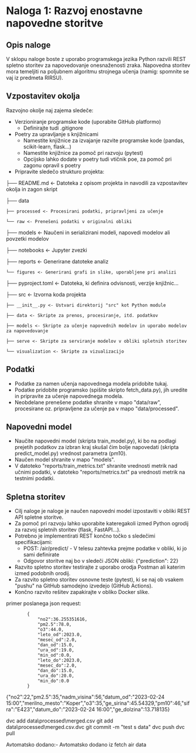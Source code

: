 # Naloga 1: Razvoj enostavne napovedne storitve

## Opis naloge
V sklopu naloge boste z uporabo programskega jezika Python razvili REST spletno storitev za napovedovanje onesnaženosti zraka. Napovedna storitev mora temeljiti na poljubnem algoritmu strojnega učenja (namig: spomnite se vaj iz predmeta RIRSU).

## Vzpostavitev okolja
Razvojno okolje naj zajema sledeče:
- Verzioniranje programske kode (uporabite GitHub platformo)
    - Definirajte tudi .gitignore
- Poetry za upravljanje s knjižnicami
    - Namestite knjižnice za izvajanje razvite programske kode (pandas, scikit-learn, flask...)
    - Namestite knjižnice za pomoč pri razvoju (pytest)
    - Opcijsko lahko dodate v poetry tudi vtičnik poe, za pomoč pri zagonu opravil s poetry
- Pripravite sledečo strukturo projekta:

├── README.md <- Datoteka z opisom projekta in navodili za vzpostavitev okolja in zagon skript

├── data

    ├── processed <- Procesirani podatki, pripravljeni za učenje

    └── raw <- Prenešeni podatki v originalni obliki

├── models <- Naučeni in serializirani modeli, napovedi modelov ali povzetki modelov

├── notebooks <- Jupyter zvezki

├── reports <- Generirane datoteke analiz

    └── figures <- Generirani grafi in slike, uporabljene pri analizi

├── pyproject.toml <- Datoteka, ki definira odvisnosti, verzije knjižnic...

├── src <- Izvorna koda projekta

    ├── __init__.py <- Ustvari direktorij "src" kot Python module

    ├── data <- Skripte za prenos, procesiranje, itd. podatkov

    ├── models <- Skripte za učenje napovednih modelov in uporabo modelov za napovedovanje

    ├── serve <- Skripte za serviranje modelov v obliki spletnih storitev

    └── visualization <- Skripte za vizualizacijo
## Podatki
- Podatke za namen učenja napovednega modela pridobite tukaj.
- Podatke pridobite programsko (spišite skripto fetch_data.py), jih uredite in pripravite za učenje napovednega modela.
- Neobdelane prenešene podatke shranite v mapo "data/raw", procesirane oz. pripravljene za učenje pa v mapo "data/processed".
## Napovedni model
- Naučite napovedni model (skripta train_model.py), ki bo na podlagi prejetih podatkov za izbran kraj skušal čim bolje napovedati (skripta predict_model.py) vrednost parametra (pm10).
- Naučen model shranite v mapo "models".
- V datoteko "reports/train_metrics.txt" shranite vrednosti metrik nad učnimi podatki, v datoteko "reports/metrics.txt" pa vrednosti metrik na testnimi podatki.
## Spletna storitev
- Cilj naloge je naloge je naučen napovedni model izpostaviti v obliki REST API spletne storitve.
- Za pomoč pri razvoju lahko uporabite kateregakoli izmed Python ogrodij za razvoj spletnih storitev (flask, FastAPI...).
- Potrebno je implementirati REST končno točko s sledečimi specifikacijami:
    - POST: /air/predict/ - V telesu zahtevka prejme podatke v obliki, ki jo sami definirate
    - Odgovor storitve naj bo v sledeči JSON obliki:
    {"prediction": 22}
- Razvito spletno storitev testirajte z uporabo orodja Postman ali katerim izmed podobnih orodij.
- Za razvito spletno storitev osnovne teste (pytest), ki se naj ob vsakem "pushu" na GitHub samodejno izvedejo (GitHub Actions).
- Končno razvito rešitev zapakirajte v obliko Docker slike.

primer poslanega json request:

            {
                "no2":36.255351616,
                "pm2.5":78.0,
                "o3":44.0,
                "leto_od":2023.0,
                "mesec_od":2.0,
                "dan_od":15.0,
                "ura_od":19.0,
                "min_od":0.0,
                "leto_do":2023.0,
                "mesec_do":2.0,
                "dan_do":15.0,
                "ura_do":20.0,
                "min_do":0.0
            }
{\"no2\":22,\"pm2.5\":35,\"nadm_visina\":56,\"datum_od\":\"2023-02-24 15:00\",\"merilno_mesto\":\"Koper\",\"o3\":35,\"ge_sirina\":45.54329,\"pm10\":46,\"sifra\":\"E423\",\"datum_do\":\"2023-02-24 16:00\",\"ge_dolzina\":13.718135}

dvc add data\processed\merged.csv
git add data\processed\merged.csv.dvc
git commit -m "test s data"
dvc push
dvc pull

Avtomatsko dodano:- Avtomatsko dodano iz fetch air data
